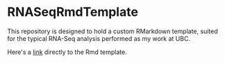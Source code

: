 # RNASeqRmdTemplate
This repository is designed to hold a custom RMarkdown template, suited for the
typical RNA-Seq analysis performed as my work at UBC.

Here's a [link](https://github.com/travis-m-blimkie/RNASeqRmdTemplate/blob/master/inst/rmarkdown/templates/RNASeqRmd_v1/skeleton/skeleton.Rmd)
directly to the Rmd template.
